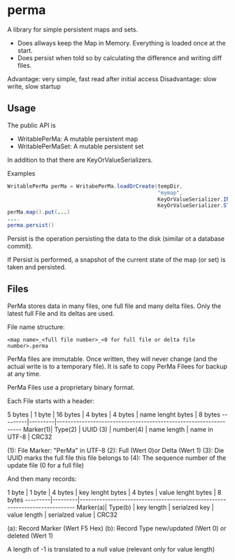 # perma

A library for simple persistent maps and sets.

* Does allways keep the Map in Memory. Everything is loaded once at the start.
* Does persist when told so by calculating the difference and writing diff files.

Advantage: very simple, fast read after initial access
Disadvantage: slow write, slow startup

## Usage

The public API is
* WritablePerMa: A mutable persistent map
* WritablePerMaSet: A mutable persistent set

In addition to that there are KeyOrValueSerializers.

Examples
```java
WritablePerMa perMa = WritabePerMa.loadOrCreate(tempDir, 
                                                "mymap", 
                                                KeyOrValueSerializer.INTEGER, 
                                                KeyOrValueSerializer.STRING)
perMa.map().put(...)
....
perma.persist()
```

Persist is the operation persisting the data to the disk (similar ot a database commit).

If Persist is performed, a snapshot of the current state of the map (or set) is taken and persisted.

## Files

PerMa stores data in many files, one full file and many delta files. Only the latest full File and its deltas are used.

File name structure: 
```
<map name>_<full file number>_<0 for full file or delta file number>.perma
```

PerMa files are immutable. Once written, they will never change (and the actual write is to a temporary file).
It is safe to copy PerMa Filees for backup at any time.

PerMa Files use a proprietary binary format.

Each File starts with a header:

5 bytes  | 1 byte  | 16 bytes | 4 bytes   | 4 bytes     | name lenght bytes | 8 bytes
---------|---------|-----------------------------------------------------------------
Marker(1)| Type(2) | UUID (3) | number(4) | name length | name in UTF-8     | CRC32

(1): File Marker: "PerMa" in UTF-8
(2): Full (Wert 0)or Delta (Wert 1)
(3): Die UUID marks the full file this file belongs to
(4): The sequence number of the update file (0 for a full file)

And then many records:

1 byte   | 1 byte  | 4 bytes    | key lenght bytes | 4 bytes      | value lenght bytes | 8 bytes
---------|---------|----------------------------------------------------------------------------
Marker(a)| Type(b) | key length | serialzed key    | value length | serialzed value    | CRC32

(a): Record Marker (Wert F5 Hex)
(b): Record Type new/updated (Wert 0) or deleted (Wert 1)

A length of -1 is translated to a null value (relevant only for value length)
